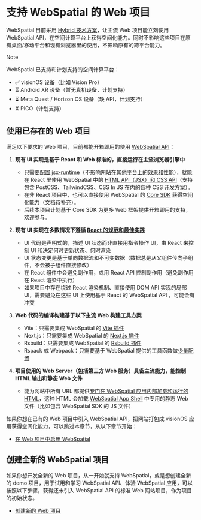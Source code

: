 
# 支持 WebSpatial 的 Web 项目

WebSpatial 目前采用 [Hybrid 技术方案]()，让主流 Web 项目能立刻使用 WebSpatial API，在空间计算平台上获得空间化能力。同时不影响这些项目在原有桌面/移动平台和现有浏览器里的使用，不影响原有的跨平台能力。

> [!NOTE]
> WebSpatial 已支持和计划支持的空间计算平台：
> - ✅ visionOS 设备（比如 Vision Pro）
> - ⏳ Android XR 设备（暂无真机设备，计划支持）
> - ⏳ Meta Quest / Horizon OS 设备（缺 API，计划支持）
> - ⏳ PICO（计划支持）

## 使用已存在的 Web 项目

满足以下要求的 Web 项目，目前都能开箱即用的使用 [WebSpatial API]()：

1. **现有 UI 实现是基于 React 和 Web 标准的，直接运行在主流浏览器引擎中**
   - 只需要[配置 jsx-runtime]()（不影响网站[在其他平台上的效果和性能]()），就能在 React 里使用 WebSpatial 中的 [HTML API（JSX）和 CSS API]()（支持包含 PostCSS、TailwindCSS、CSS In JS 在内的各种 CSS 开发方案）。
   - 在非 React 项目中，也可以直接使用 WebSpatial 的 [Core SDK]() 获得空间化能力（文档待补充）。
   - 后续本项目计划基于 Core SDK 为更多 Web 框架提供开箱即用的支持，欢迎参与。

2. **现有 UI 实现在多数情况下遵循 [React 的规范和最佳实践]()**
   - UI 代码是声明式的，描述 UI 状态而非直接用指令操作 UI，由 React 来控制 UI 和决定何时更新状态、何时渲染
   - UI 状态变更是基于单向数据流和不可变数据（数据总是从父组件传向子组件，不会被子组件直接修改）
   - 在 React 组件中会避免副作用，或用 React API 控制副作用（避免副作用在 React 渲染中执行）
   - 如果项目中存在绕过 React 渲染机制、直接使用 DOM API 实现的局部 UI，需要避免在这些 UI 上使用基于 React 的 WebSpatial API ，可能会有冲突

3. **Web 代码的编译构建基于以下主流 Web 构建工具方案**
   - Vite：只需要集成 WebSpatial 的 [Vite 插件]()
   - Next.js：只需要集成 WebSpatial 的 [Next.js 插件]()
   - Rsbuild：只需要集成 WebSpatial 的 [Rsbuild 插件]()
   - Rspack 或 Webpack：只需要基于 WebSpatial 提供的工具函数做[少量配置]()

4. **项目使用的 Web Server（包括第三方 Web 服务）具备主流能力，能控制 HTML 输出和静态 Web 文件**
   - 能为网站中所有 URL 都提供[专门在 WebSpatial 应用内部加载和运行的 HTML]()，这种 HTML 会加载 [WebSpatial App Shell]() 中专用的静态 Web 文件（比如包含 WebSpatial SDK 的 JS 文件）

如果你想在已有的 Web 项目中引入 WebSpatial API，把网站打包成 visionOS 应用获得空间化能力，可以跳过本章节，从以下章节开始：

- [在 Web 项目中启用 WebSpatial](../enabling-webspatial-in-web-projects/README.md)

## 创建全新的 WebSpatial 项目

如果你想开发全新的 Web 项目，从一开始就支持 WebSpatial，或是想创建全新的 demo 项目，用于试用和学习 WebSpatial API、体验 WebSpatial 应用，可以按照以下步骤，获得还未引入 WebSpatial API 的标准 Web 网站项目，作为项目的初始状态。

- [创建新的 Web 项目](creating-new-web-projects.md)
